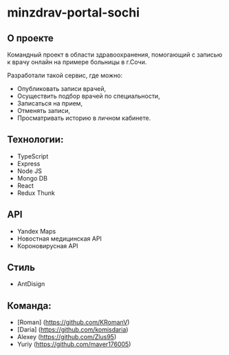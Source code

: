 # minzdrav-portal-sochi

## О проекте
Командный проект в области здравоохранения, помогающий с записью к врачу онлайн на примере больницы в г.Сочи.

Разработали такой сервис, где можно:
* Опубликовать записи врачей, 
* Осуществить подбор врачей по специальности, 
* Записаться на прием, 
* Отменять записи,
* Просматривать историю в личном кабинете.

## Технологии:
* TypeScript
* Express
* Node JS
* Mongo DB
* React
* Redux Thunk

## API
* Yandex Maps
* Новостная медицинская API
* Короновирусная API

## Стиль
* AntDisign

## Команда:
* [Roman] (https://github.com/KRomanV)
* [Daria] (https://github.com/komisdaria)
* Alexey (https://github.com/Zlus95)
* Yuriy (https://github.com/maver176005) 

